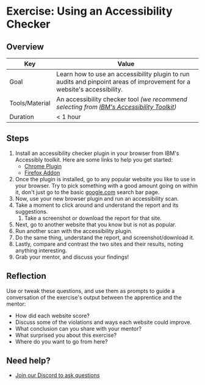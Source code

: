 # Exercise: Using an Accessibility Checker

## Overview

| Key | Value |
| --- | --- |
| Goal | Learn how to use an accessibility plugin to run audits and pinpoint areas of improvement for a website's accessibility. |
| Tools/Material | An accessibility checker tool *(we recommend selecting from [IBM's Accessibility Toolkit](https://www.ibm.com/able/toolkit/tools/))* |
| Duration | < 1 hour |

## Steps

1. Install an accessibility checker plugin in your browser from IBM's Accessibly toolkit. Here are some links to help you get started:
    - [Chrome Plugin](https://chrome.google.com/webstore/detail/ibm-equal-access-accessib/lkcagbfjnkomcinoddgooolagloogehp)
    - [Firefox Addon](https://addons.mozilla.org/en-US/firefox/addon/accessibility-checker/)
2. Once the plugin is installed, go to any popular website you like to use in your browser. Try to pick something with a good amount going on within it, don't just go to the basic [google.com](http://google.com) search bar page. 
3. Now, use your new browser plugin and run an accessibility scan. 
4. Take a moment to click around and understand the report and its suggestions. 
    1. Take a screenshot or download the report for that site. 
5. Next, go to another website that you know but is not as popular. 
6. Run another scan with the accessibility plugin. 
7. Do the same thing, understand the report, and screenshot/download it. 
8. Lastly, compare and contrast the two sites and their results, noting anything interesting. 
9. Grab your mentor, and discuss your findings!  

## Reflection

Use or tweak these questions, and use them as prompts to guide a conversation of the exercise's output between the apprentice and the mentor:

- How did each website score? 
- Discuss some of the violations and ways each website could improve. 
- What conclusion can you share with your mentor?
- What surprised you about this exercise?
- Where do you want to go from here?

## Need help?

- [Join our Discord to ask questions](https://discord.gg/bDVYvG3Czd)
